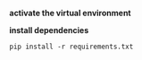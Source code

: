 **activate the virtual environment**

**install dependencies**
```
pip install -r requirements.txt
```